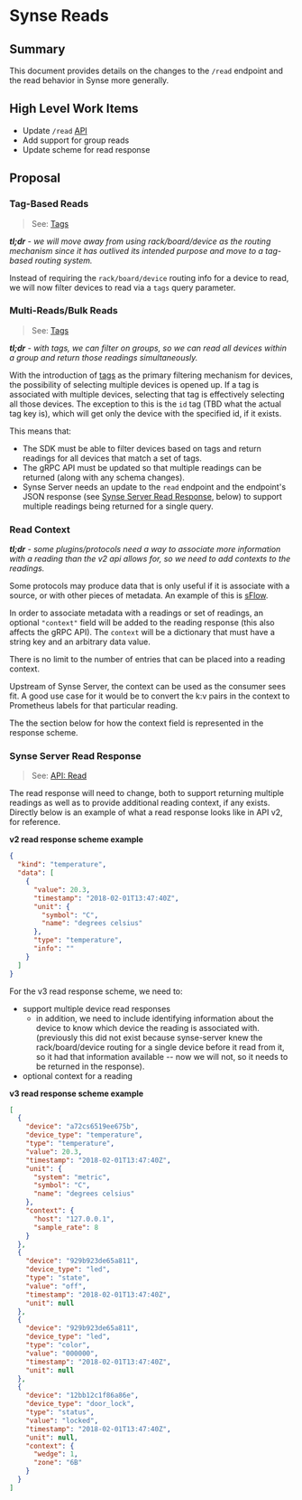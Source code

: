 # Synse Reads
## Summary
This document provides details on the changes to the `/read` endpoint and the
read behavior in Synse more generally.

## High Level Work Items
- Update `/read` [API](api.md#read)
- Add support for group reads
- Update scheme for read response

## Proposal
### Tag-Based Reads
> See: [Tags](tags.md)

***tl;dr** - we will move away from using rack/board/device as the routing mechanism since
it has outlived its intended purpose and move to a tag-based routing system.*

Instead of requiring the `rack/board/device` routing info for a device to read, we will
now filter devices to read via a `tags` query parameter. 


### Multi-Reads/Bulk Reads
> See: [Tags](tags.md)

***tl;dr** - with tags, we can filter on groups, so we can read all devices within a 
group and return those readings simultaneously.* 

With the introduction of [tags](tags.md) as the primary filtering mechanism for devices,
the possibility of selecting multiple devices is opened up. If a tag is associated with
multiple devices, selecting that tag is effectively selecting all those devices. The exception
to this is the `id` tag (TBD what the actual tag key is), which will get only the device with
the specified id, if it exists.

This means that:
- The SDK must be able to filter devices based on tags and return readings for all
  devices that match a set of tags.
- The gRPC API must be updated so that multiple readings can be returned (along with
  any schema changes).
- Synse Server needs an update to the `read` endpoint and the endpoint's JSON response
  (see [Synse Server Read Response](#synse-server-read-response), below) to support
  multiple readings being returned for a single query.

### Read Context

***tl;dr** - some plugins/protocols need a way to associate more information with a reading
than the v2 api allows for, so we need to add contexts to the readings.*

Some protocols may produce data that is only useful if it is associate with a source,
or with other pieces of metadata. An example of this is [sFlow](https://sflow.org/).

In order to associate metadata with a readings or set of readings, an optional `"context"`
field will be added to the reading response (this also affects the gRPC API). The `context`
will be a dictionary that must have a string key and an arbitrary data value.

There is no limit to the number of entries that can be placed into a reading context.

Upstream of Synse Server, the context can be used as the consumer sees fit. A good use
case for it would be to convert the k:v pairs in the context to Prometheus labels for
that particular reading.

The the section below for how the context field is represented in the response scheme.

### Synse Server Read Response
> See: [API: Read](api.md#read)

The read response will need to change, both to support returning multiple readings as
well as to provide additional reading context, if any exists. Directly below is an example
of what a read response looks like in API v2, for reference.

**v2 read response scheme example**
```json
{
  "kind": "temperature",
  "data": [
    {
      "value": 20.3,
      "timestamp": "2018-02-01T13:47:40Z",
      "unit": {
        "symbol": "C",
        "name": "degrees celsius"
      },
      "type": "temperature",
      "info": ""
    }
  ]
}
```

For the v3 read response scheme, we need to:
* support multiple device read responses
  * in addition, we need to include identifying information about the device to know which device
    the reading is associated with. (previously this did not exist because synse-server knew the
    rack/board/device routing for a single device before it read from it, so it had that information
    available -- now we will not, so it needs to be returned in the response).
* optional context for a reading

**v3 read response scheme example**
```json
[
  {
    "device": "a72cs6519ee675b",
    "device_type": "temperature",
    "type": "temperature",
    "value": 20.3,
    "timestamp": "2018-02-01T13:47:40Z",
    "unit": {
      "system": "metric",
      "symbol": "C",
      "name": "degrees celsius"
    },
    "context": {
      "host": "127.0.0.1",
      "sample_rate": 8
    }
  },
  {
    "device": "929b923de65a811",
    "device_type": "led",
    "type": "state",
    "value": "off",
    "timestamp": "2018-02-01T13:47:40Z",
    "unit": null
  },
  {
    "device": "929b923de65a811",
    "device_type": "led",
    "type": "color",
    "value": "000000",
    "timestamp": "2018-02-01T13:47:40Z",
    "unit": null
  },
  {
    "device": "12bb12c1f86a86e",
    "device_type": "door_lock",
    "type": "status",
    "value": "locked",
    "timestamp": "2018-02-01T13:47:40Z",
    "unit": null,
    "context": {
      "wedge": 1,
      "zone": "6B"
    }
  }
]
```
